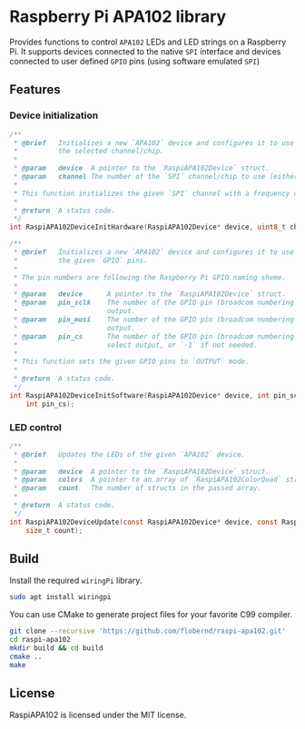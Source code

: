 # Raspberry Pi APA102 library

Provides functions to control `APA102` LEDs and LED strings on a Raspberry Pi. It supports devices connected to the native `SPI` interface and devices connected to user defined `GPIO` pins (using software emulated `SPI`)

## Features

### Device initialization

```c
/**
 * @brief   Initializes a new `APA102` device and configures it to use native hardware `SPI` on 
 *          the selected channel/chip. 
 * 
 * @param   device  A pointer to the `RaspiAPA102Device` struct.
 * @param   channel The number of the `SPI` channel/chip to use (either `0` or `1`).
 * 
 * This function initializes the given `SPI` channel with a frequency of `500000`.
 * 
 * @return  A status code.
 */
int RaspiAPA102DeviceInitHardware(RaspiAPA102Device* device, uint8_t channel);

/**
 * @brief   Initializes a new `APA102` device and configures it to use software emulated `SPI` on 
 *          the given `GPIO` pins.
 * 
 * The pin numbers are following the Raspberry Pi GPIO naming sheme. 
 * 
 * @param   device      A pointer to the `RaspiAPA102Device` struct.
 * @param   pin_sclk    The number of the GPIO pin (broadcom numbering scheme) to use as `SCLK` 
 *                      output.
 * @param   pin_mosi    The number of the GPIO pin (broadcom numbering scheme) to use as `MOSI` 
 *                      output.
 * @param   pin_cs      The number of the GPIO pin (broadcom numbering scheme) to use as channel 
 *                      select output, or `-1` if not needed.
 * 
 * This function sets the given GPIO pins to `OUTPUT` mode.
 * 
 * @return  A status code.
 */
int RaspiAPA102DeviceInitSoftware(RaspiAPA102Device* device, int pin_sclk, int pin_mosi, 
    int pin_cs);
```

### LED control

```c
/**
 * @brief   Updates the LEDs of the given `APA102` device.
 * 
 * @param   device  A pointer to the `RaspiAPA102Device` struct.
 * @param   colors  A pointer to an array of `RaspiAPA102ColorQuad` structs.
 * @param   count   The number of structs in the passed array.
 * 
 * @return  A status code.
 */
int RaspiAPA102DeviceUpdate(const RaspiAPA102Device* device, const RaspiAPA102ColorQuad* colors, 
    size_t count);
```

## Build

Install the required `wiringPi` library.

```bash
sudo apt install wiringpi
```

You can use CMake to generate project files for your favorite C99 compiler.

```bash
git clone --recursive 'https://github.com/flobernd/raspi-apa102.git'
cd raspi-apa102
mkdir build && cd build
cmake ..
make
```

## License

RaspiAPA102 is licensed under the MIT license.
